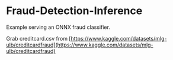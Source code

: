 # Fraud-Detection-Inference

Example serving an ONNX fraud classifier.

Grab creditcard.csv from [https://www.kaggle.com/datasets/mlg-ulb/creditcardfraud](https://www.kaggle.com/datasets/mlg-ulb/creditcardfraud)

